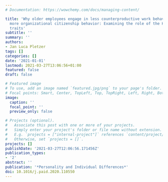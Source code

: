 ```yaml
---
# Documentation: https://wowchemy.com/docs/managing-content/

title: 'Why older employees engage in less counterproductive work behavior and in
  more organizational citizenship behavior: Examining the role of the HEXACO personality
  traits'
subtitle: ''
summary: ''
authors:
- Jan Luca Pletzer
tags: []
categories: []
date: '2021-01-01'
lastmod: 2021-03-27T13:06:56+01:00
featured: false
draft: false

# Featured image
# To use, add an image named `featured.jpg/png` to your page's folder.
# Focal points: Smart, Center, TopLeft, Top, TopRight, Left, Right, BottomLeft, Bottom, BottomRight.
image:
  caption: ''
  focal_point: ''
  preview_only: false

# Projects (optional).
#   Associate this post with one or more of your projects.
#   Simply enter your project's folder or file name without extension.
#   E.g. `projects = ["internal-project"]` references `content/project/deep-learning/index.md`.
#   Otherwise, set `projects = []`.
projects: []
publishDate: '2021-03-27T12:06:56.171456Z'
publication_types:
- '2'
abstract: ''
publication: '*Personality and Individual Differences*'
doi: 10.​1016/​j.​paid.​2020.​110550
---
```

